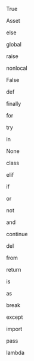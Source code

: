 True

Asset

else

global

raise

nonlocal

False

def

finally

for

try

in

None

class

elif

if

or

not

and

continue

del

from

return

is

as

break

except

import

pass

lambda

